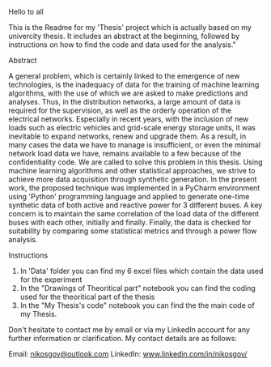 Hello to all

This is the Readme for my 'Thesis' project which is actually based on my univercity thesis. It includes an abstract at the beginning, followed by instructions on how to find the code and data used for the analysis."

Abstract

A general problem, which is certainly linked to the emergence of new technologies, is the inadequacy of data for the training of machine learning algorithms, with the use of which we are asked to make predictions and analyses. Thus, in the distribution networks, a large amount of data is required for the supervision, as well as the orderly operation of the electrical networks. Especially in recent years, with the inclusion of new loads such as electric vehicles and grid-scale energy storage units, it was inevitable to expand networks, renew and upgrade them. As a result, in many cases the data we have to manage is insufficient, or even the minimal network load data we have, remains available to a few because of the confidentiality code.
We are called to solve this problem in this thesis. Using machine learning algorithms and other statistical approaches, we strive to achieve more data acquisition through synthetic generation. In the present work, the proposed technique was implemented in a PyCharm environment using 'Python' programming language and applied to generate one-time synthetic data of both active and reactive power for 3 different buses. A key concern is to maintain the same correlation of the load data of the different buses with each other, initially and finally. Finally, the data is checked for suitability by comparing some statistical metrics and through a power flow analysis.

Instructions

1) In 'Data' folder you can find my 6 excel files which contain the data used for the experiment
2) In the "Drawings of Theoritical part" notebook you can find the coding used for the theoritical part of the thesis
3) In the "My Thesis's code" notebook you can find the the main code of my Thesis.

Don't hesitate to contact me by email or via my LinkedIn account for any further information or clarification. My contact details are as follows:

Email:     nikosgov@outlook.com
LinkedIn:  www.linkedin.com/in/nikosgov/
